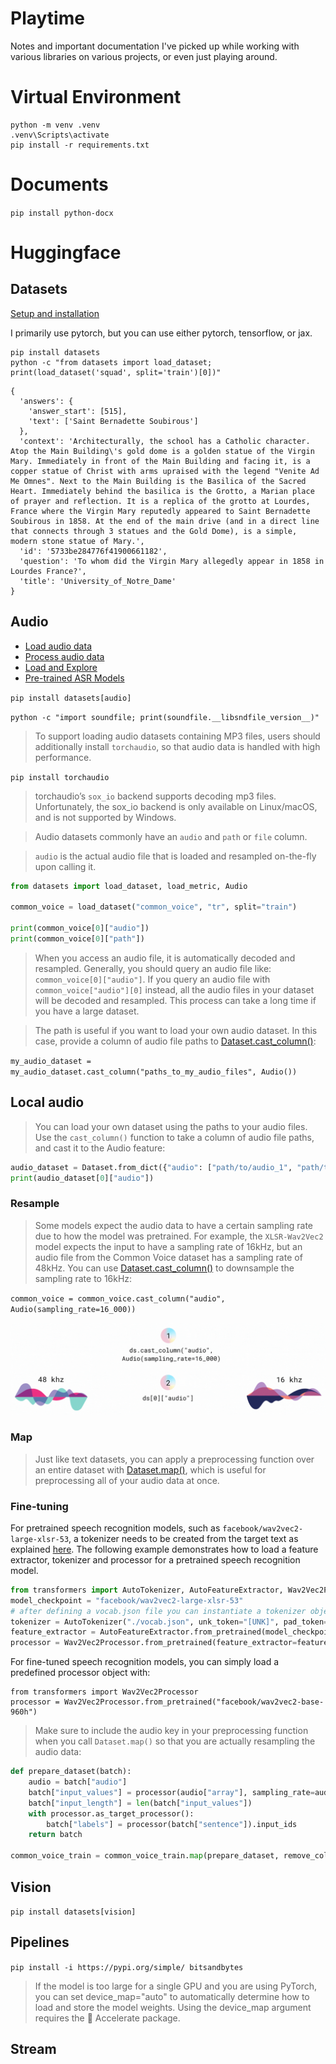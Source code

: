 Playtime
======

Notes and important documentation I've picked up while working with various libraries on various projects, or even just playing around.

# Virtual Environment

```
python -m venv .venv
.venv\Scripts\activate
pip install -r requirements.txt
```

# Documents

`pip install python-docx`

# Huggingface

## Datasets

[Setup and installation](https://huggingface.co/docs/datasets/en/installation)

I primarily use pytorch, but you can use either pytorch, tensorflow, or jax.

```
pip install datasets
python -c "from datasets import load_dataset; print(load_dataset('squad', split='train')[0])"
```
```
{
  'answers': {
    'answer_start': [515],
    'text': ['Saint Bernadette Soubirous']
  },
  'context': 'Architecturally, the school has a Catholic character. Atop the Main Building\'s gold dome is a golden statue of the Virgin Mary. Immediately in front of the Main Building and facing it, is a copper statue of Christ with arms upraised with the legend "Venite Ad Me Omnes". Next to the Main Building is the Basilica of the Sacred Heart. Immediately behind the basilica is the Grotto, a Marian place of prayer and reflection. It is a replica of the grotto at Lourdes, France where the Virgin Mary reputedly appeared to Saint Bernadette Soubirous in 1858. At the end of the main drive (and in a direct line that connects through 3 statues and the Gold Dome), is a simple, modern stone statue of Mary.',
  'id': '5733be284776f41900661182',
  'question': 'To whom did the Virgin Mary allegedly appear in 1858 in Lourdes France?',
  'title': 'University_of_Notre_Dame'
}
```

## Audio

- [Load audio data](https://huggingface.co/docs/datasets/en/audio_load)
- [Process audio data](https://huggingface.co/docs/datasets/v2.2.1/en/audio_process)
- [Load and Explore](https://huggingface.co/learn/audio-course/en/chapter1/load_and_explore)
- [Pre-trained ASR Models](https://huggingface.co/learn/audio-course/chapter5/asr_models)

`pip install datasets[audio]`

`python -c "import soundfile; print(soundfile.__libsndfile_version__)"`

> To support loading audio datasets containing MP3 files, users should additionally install `torchaudio`, so that audio data is handled with high performance.

`pip install torchaudio`

> torchaudio’s `sox_io` backend supports decoding mp3 files. Unfortunately, the sox_io backend is only available on Linux/macOS, and is not supported by Windows.

> Audio datasets commonly have an `audio` and `path` or `file` column.

> `audio` is the actual audio file that is loaded and resampled on-the-fly upon calling it.

```python
from datasets import load_dataset, load_metric, Audio

common_voice = load_dataset("common_voice", "tr", split="train")

print(common_voice[0]["audio"])
print(common_voice[0]["path"])
```

> When you access an audio file, it is automatically decoded and resampled. Generally, you should query an audio file like: `common_voice[0]["audio"]`. If you query an audio file with `common_voice["audio"][0]` instead, all the audio files in your dataset will be decoded and resampled. This process can take a long time if you have a large dataset.

> The path is useful if you want to load your own audio dataset. In this case, provide a column of audio file paths to [Dataset.cast_column()](https://huggingface.co/docs/datasets/v2.2.1/en/package_reference/main_classes#datasets.Dataset.cast_column):

`my_audio_dataset = my_audio_dataset.cast_column("paths_to_my_audio_files", Audio())`

## Local audio

> You can load your own dataset using the paths to your audio files. Use the `cast_column()` function to take a column of audio file paths, and cast it to the Audio feature:

```python
audio_dataset = Dataset.from_dict({"audio": ["path/to/audio_1", "path/to/audio_2", ..., "path/to/audio_n"]}).cast_column("audio", Audio())
print(audio_dataset[0]["audio"])
```



### Resample

> Some models expect the audio data to have a certain sampling rate due to how the model was pretrained. For example, the `XLSR-Wav2Vec2` model expects the input to have a sampling rate of 16kHz, but an audio file from the Common Voice dataset has a sampling rate of 48kHz. You can use [Dataset.cast_column()](https://huggingface.co/docs/datasets/v2.2.1/en/package_reference/main_classes#datasets.Dataset.cast_column) to downsample the sampling rate to 16kHz:

`common_voice = common_voice.cast_column("audio", Audio(sampling_rate=16_000))`

![Resample animation](docs/resample.gif)

### Map

> Just like text datasets, you can apply a preprocessing function over an entire dataset with [Dataset.map()](https://huggingface.co/docs/datasets/v2.2.1/en/package_reference/main_classes#datasets.Dataset.map), which is useful for preprocessing all of your audio data at once.

### Fine-tuning

For pretrained speech recognition models, such as `facebook/wav2vec2-large-xlsr-53`, a tokenizer needs to be created from the target text as explained [here](https://huggingface.co/blog/fine-tune-wav2vec2-english). The following example demonstrates how to load a feature extractor, tokenizer and processor for a pretrained speech recognition model.

```python
from transformers import AutoTokenizer, AutoFeatureExtractor, Wav2Vec2Processor
model_checkpoint = "facebook/wav2vec2-large-xlsr-53"
# after defining a vocab.json file you can instantiate a tokenizer object:
tokenizer = AutoTokenizer("./vocab.json", unk_token="[UNK]", pad_token="[PAD]", word_delimiter_token="|")
feature_extractor = AutoFeatureExtractor.from_pretrained(model_checkpoint)
processor = Wav2Vec2Processor.from_pretrained(feature_extractor=feature_extractor, tokenizer=tokenizer)
```

For fine-tuned speech recognition models, you can simply load a predefined processor object with:
  
```
from transformers import Wav2Vec2Processor
processor = Wav2Vec2Processor.from_pretrained("facebook/wav2vec2-base-960h")
```

> Make sure to include the audio key in your preprocessing function when you call `Dataset.map()` so that you are actually resampling the audio data:

```python
def prepare_dataset(batch):
    audio = batch["audio"]
    batch["input_values"] = processor(audio["array"], sampling_rate=audio["sampling_rate"]).input_values[0]
    batch["input_length"] = len(batch["input_values"])
    with processor.as_target_processor():
        batch["labels"] = processor(batch["sentence"]).input_ids
    return batch

common_voice_train = common_voice_train.map(prepare_dataset, remove_columns=common_voice_train.column_names)
```

## Vision

`pip install datasets[vision]`

## Pipelines

`pip install -i https://pypi.org/simple/ bitsandbytes`

> If the model is too large for a single GPU and you are using PyTorch, you can set device_map="auto" to automatically determine how to load and store the model weights. Using the device_map argument requires the 🤗 Accelerate package.

## Stream
